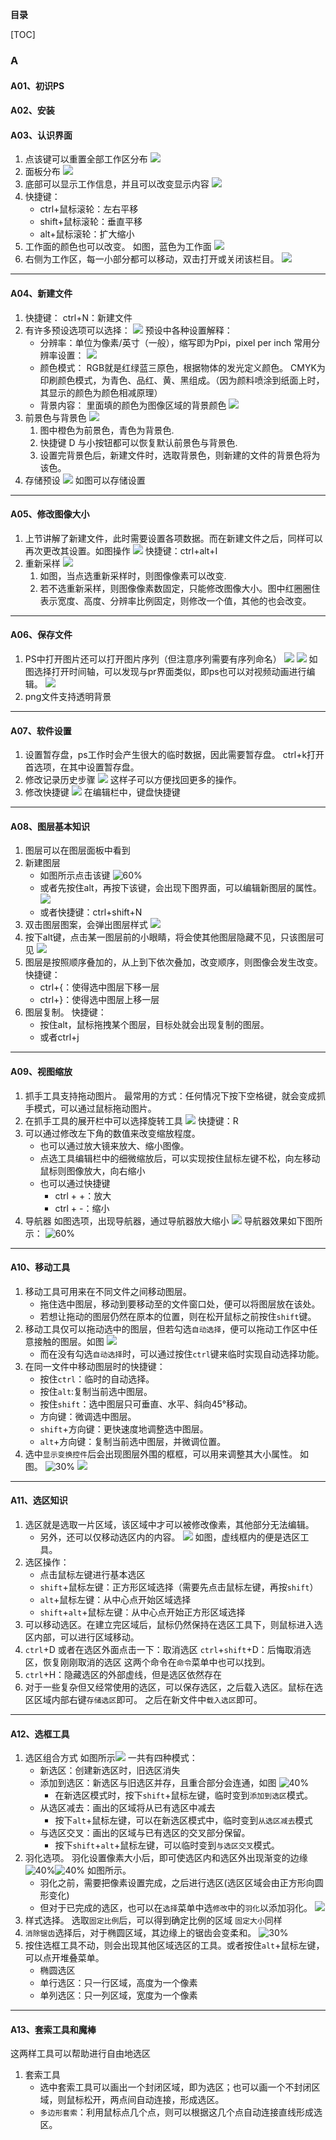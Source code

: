 **目录**

[TOC]


### A

#### A01、初识PS

#### A02、安装

#### A03、认识界面
1. 点该键可以重置全部工作区分布
    ![](picture/2023-06-18-23-18-36.png)
2. 面板分布
    ![](picture/2023-06-18-23-20-05.png)
3. 底部可以显示工作信息，并且可以改变显示内容
   ![](picture/2023-06-18-23-21-29.png)
4. 快捷键：
   - ctrl+鼠标滚轮：左右平移
   - shift+鼠标滚轮：垂直平移
   - alt+鼠标滚轮：扩大缩小
5. 工作面的颜色也可以改变。
   如图，蓝色为工作面
   ![](picture/2023-06-18-23-24-22.png)
6. 右侧为工作区，每一小部分都可以移动，双击打开或关闭该栏目。
   ![](picture/2023-06-18-23-26-08.png)

---

#### A04、新建文件
1. 快捷键：
   ctrl+N：新建文件
2. 有许多预设选项可以选择：
   ![](picture/2023-06-18-23-28-03.png)
   预设中各种设置解释：
   - 分辨率：单位为像素/英寸（一般），缩写即为Ppi，pixel per inch
        常用分辨率设置：
        ![](picture/2023-06-18-23-30-37.png)
   - 颜色模式：
        RGB就是红绿蓝三原色，根据物体的发光定义颜色。
        CMYK为印刷颜色模式，为青色、品红、黄、黑组成。（因为颜料喷涂到纸面上时，其显示的颜色为颜色相减原理）
   - 背景内容：
    里面填的颜色为图像区域的背景颜色
    ![](picture/2023-06-18-23-39-19.png)
3. 前景色与背景色
   ![](2023-06-18-23-35-34.png)
   1. 图中橙色为前景色，青色为背景色.
   2. 快捷键 D 与小按钮都可以恢复默认前景色与背景色.
   3. 设置完背景色后，新建文件时，选取背景色，则新建的文件的背景色将为该色。
4. 存储预设
   ![](picture/2023-06-18-23-41-28.png)
   如图可以存储设置

---

#### A05、修改图像大小
1. 上节讲解了新建文件，此时需要设置各项数据。而在新建文件之后，同样可以再次更改其设置。如图操作
   ![](picture/2023-06-18-23-44-09.png)
   快捷键：ctrl+alt+I
2. 重新采样
   ![](picture/2023-06-18-23-47-47.png)
   1. 如图，当点选重新采样时，则图像像素可以改变.
   2. 若不选重新采样，则图像像素数固定，只能修改图像大小。图中红圈圈住表示宽度、高度、分辨率比例固定，则修改一个值，其他的也会改变。

---

#### A06、保存文件
1. PS中打开图片还可以打开图片序列（但注意序列需要有序列命名）
   ![](picture/2023-06-22-21-20-58.png)
   ![](picture/2023-06-22-21-22-16.png)
   如图选择打开时间轴，可以发现与pr界面类似，即ps也可以对视频动画进行编辑。
   ![](picture/2023-06-22-21-23-18.png)
2. png文件支持透明背景

---

#### A07、软件设置
1. 设置暂存盘，ps工作时会产生很大的临时数据，因此需要暂存盘。
   ctrl+k打开首选项，在其中设置暂存盘。
2. 修改记录历史步骤
   ![](picture/2023-06-22-21-31-43.png)
   这样子可以方便找回更多的操作。
3. 修改快捷键
   ![](picture/2023-06-22-21-35-28.png)
   在编辑栏中，键盘快捷键

---

#### A08、图层基本知识
1. 图层可以在图层面板中看到
2. 新建图层
   - 如图所示点击该键
      ![60%](picture/2023-06-26-16-06-20.png)
   - 或者先按住alt，再按下该键，会出现下图界面，可以编辑新图层的属性。
      ![](2023-06-26-16-07-58.png)
   - 或者快捷键：ctrl+shift+N
3. 双击图层图案，会弹出图层样式
   ![](PICTURE/2023-06-26-16-47-53.png)
4. 按下alt键，点击某一图层前的小眼睛，将会使其他图层隐藏不见，只该图层可见
   ![](picture/2023-06-26-16-51-29.png)
5. 图层是按照顺序叠加的，从上到下依次叠加，改变顺序，则图像会发生改变。
   快捷键：
   - ctrl+{：使得选中图层下移一层
   - ctrl+}：使得选中图层上移一层
6. 图层复制。
   快捷键：
   - 按住alt，鼠标拖拽某个图层，目标处就会出现复制的图层。
   - 或者ctrl+j

---

#### A09、视图缩放
1. 抓手工具支持拖动图片。
   最常用的方式：任何情况下按下空格键，就会变成抓手模式，可以通过鼠标拖动图片。
2. 在抓手工具的展开栏中可以选择旋转工具
   ![](picture/2023-06-26-17-28-02.png)
   快捷键：R
3. 可以通过修改左下角的数值来改变缩放程度。
   - 也可以通过放大镜来放大、缩小图像。
   - 点选工具编辑栏中的细微缩放后，可以实现按住鼠标左键不松，向左移动鼠标则图像放大，向右缩小
   - 也可以通过快捷键
     - ctrl + +：放大
     - ctrl + -：缩小
4. 导航器
   如图选项，出现导航器，通过导航器放大缩小
   ![](picture/2023-06-26-17-37-26.png)
   导航器效果如下图所示：
   ![60%](picture/2023-06-26-17-39-30.png)

---

#### A10、移动工具
1. 移动工具可用来在不同文件之间移动图层。
   - 拖住选中图层，移动到要移动至的文件窗口处，便可以将图层放在该处。
   - 若想让拖动的图层仍然在原本的位置，则在松开鼠标之前按住`shift`键。
2. 移动工具仅可以拖动选中的图层，但若勾选`自动选择`，便可以拖动工作区中任意接触的图层。如图
   ![](picture/image.png#img_half)
   - 而在没有勾选`自动选择`时，可以通过按住`ctrl`键来临时实现自动选择功能。
3. 在同一文件中移动图层时的快捷键：
   - 按住`ctrl`：临时的自动选择。
   - 按住`alt`:复制当前选中图层。
   - 按住`shift`：选中图层只可垂直、水平、斜向45°移动。
   - 方向键：微调选中图层。
   - `shift`+方向键：更快速度地调整选中图层。
   - `alt`+方向键：复制当前选中图层，并微调位置。
4. 选中`显示变换控件`后会出现图层外围的框框，可以用来调整其大小属性。
   如图。
   ![30%](picture/image1.png) ![](picture/2023-08-01-00-20-35.png)

---

#### A11、选区知识
1. 选区就是选取一片区域，该区域中才可以被修改像素，其他部分无法编辑。
   - 另外，还可以仅移动选区内的内容。
   ![](picture/2023-08-02-13-34-09.png)
   如图，虚线框内的便是选区工具。
2. 选区操作：
   - 点击鼠标左键进行基本选区
   - `shift`+鼠标左键：正方形区域选择（需要先点击鼠标左键，再按`shift`）
   - `alt`+鼠标左键：从中心点开始区域选择
   - `shift`+`alt`+鼠标左键：从中心点开始正方形区域选择
3. 可以移动选区。在建立完区域后，鼠标仍然保持在选区工具下，则鼠标进入选区内部，可以进行区域移动。
4. `ctrl`+D 或者在选区外面点击一下：取消选区
   `ctrl`+`shift`+D：后悔取消选区，恢复刚刚取消的选区
   这两个命令在`命令`菜单中也可以找到。
5. `ctrl`+H：隐藏选区的外部虚线，但是选区依然存在
6. 对于一些复杂但又经常使用的选区，可以保存选区，之后载入选区。鼠标在选区区域内部右键`存储选区`即可。
   之后在新文件中`载入选区`即可。

---

#### A12、选框工具
1. 选区组合方式
   如图所示![](picture/2023-08-03-17-21-35.png)
   一共有四种模式：
   - 新选区：创建新选区时，旧选区消失
   - 添加到选区：新选区与旧选区并存，且重合部分会连通，如图
      ![40%](picture/2023-08-03-17-24-04.png)
      - 在新选区模式时，按下`shift`+鼠标左键，临时变到`添加到选区`模式。
   - 从选区减去：画出的区域将从已有选区中减去
     - 按下`alt`+鼠标左键，可以在新选区模式中，临时变到`从选区减去`模式
   - 与选区交叉：画出的区域与已有选区的交叉部分保留。
     - 按下`shift`+`alt`+鼠标左键，可以临时变到`与选区交叉`模式。
2. 羽化选项。
   羽化设置像素大小后，即可使选区内和选区外出现渐变的边缘 
   ![40%](picture/2023-08-03-19-24-30.png)![40%](picture/2023-08-03-19-25-01.png)
   如图所示。
   - 羽化之前，需要把像素设置完成，之后进行选区(选区区域会由正方形向圆形变化)
   - 但对于已完成的选区，也可以在`选择`菜单中选`修改`中的`羽化`以添加羽化。
      ![](picture/2023-08-03-19-38-34.png)
3. 样式选择。
   选取`固定比例`后，可以得到确定比例的区域
   `固定大小`同样
4. `消除锯齿`选择后，对于椭圆区域，其边缘上的锯齿会变柔和。
   ![30%](picture/2023-08-03-19-45-11.png)
5. 按住选框工具不动，则会出现其他区域选区的工具。或者按住`alt`+鼠标左键，可以点开堆叠菜单。
   - 椭圆选区
   - 单行选区：只一行区域，高度为一个像素
   - 单列选区：只一列区域，宽度为一个像素

---
#### A13、套索工具和魔棒
这两样工具可以帮助进行自由地选区
1. 套索工具
   - 选中套索工具可以画出一个封闭区域，即为选区；也可以画一个不封闭区域，则鼠标松开，两点间自动连接，形成选区。
   - `多边形套索`：利用鼠标点几个点，则可以根据这几个点自动连接直线形成选区。
